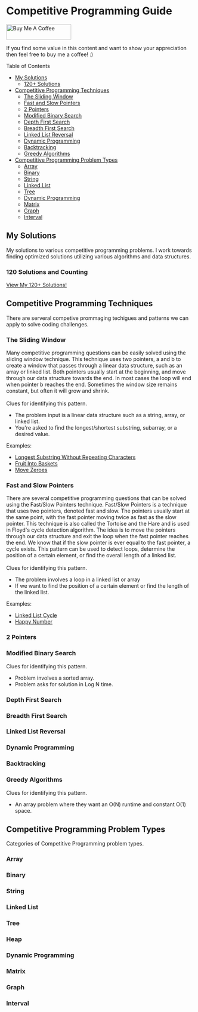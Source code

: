 # Competitive Programming Guide

<a href="https://www.buymeacoffee.com/lancepeterson" target="_blank"><img src="https://cdn.buymeacoffee.com/buttons/default-orange.png" alt="Buy Me A Coffee" height="41" width="174"></a>

If you find some value in this content and want to show your appreciation then feel free to buy me a coffee! :)

Table of Contents

- [My Solutions](#My-Solutions)
  * [120+ Solutions](#120-Solutions-and-Counting)
- [Competitive Programming Techniques](#Competitive-Programming-Techniques)
  * [The Sliding Window](#The-Sliding-Window)
  * [Fast and Slow Pointers](#Fast-and-Slow-Pointers)
  * [2 Pointers](#2-Pointers)
  * [Modified Binary Search](#Modified-Binary-Search)
  * [Depth First Search](#Depth-First-Search)
  * [Breadth First Search](#Breadth-First-Search)
  * [Linked List Reversal](#Linked-List-Reversal)
  * [Dynamic Programming](#Dynamic-Programming)
  * [Backtracking](#Backtracking)
  * [Greedy Algorithms](#Greedy-Algorithms)
- [Competitive Programming Problem Types](#Competitive-Programming-Problem-Types)
  * [Array](#Array)
  * [Binary](#Binary)
  * [String](#String)
  * [Linked List](#Linked-List)
  * [Tree](#Tree)
  * [Dynamic Programming](#Dynamic-Programming)
  * [Matrix](#Array)
  * [Graph](#Graph)
  * [Interval](#Interval)

## My Solutions

My solutions to various competitive programming problems. I work towards finding optimized solutions utilizing various algorithms and data structures.

### 120 Solutions and Counting

[View My 120+ Solutions!](https://github.com/lancempeterson/Competitive-Programming/tree/master/Coding%20Problems%20%26%20My%20Solutions)

## Competitive Programming Techniques

There are serveral competive prommaging techigues and patterns we can apply to
solve coding challenges.

### The Sliding Window

Many competitive programming questions can be easily solved using the
sliding window technique. This technique uses two pointers, a and b to create a
window that passes through a linear data structure, such as an array or linked
list. Both pointers usually start at the beginning, and move through our data
structure towards the end. In most cases the loop will end when pointer b reaches
the end. Sometimes the window size remains constant,
but often it will grow and shrink.
<br>
<br>
Clues for identifying this pattern.
* The problem input is a linear data structure such as a string, array, or linked list.
* You're asked to find the longest/shortest substring, subarray, or a desired value.

Examples:
* [Longest Substring Without Repeating Characters](https://leetcode.com/problems/longest-substring-without-repeating-characters/)
* [Fruit Into Baskets](https://leetcode.com/problems/fruit-into-baskets/)
* [Move Zeroes](https://github.com/lancempeterson/Competitive-Programming/tree/master/Coding%20Problems%20%26%20My%20Solutions/Move%20Zeroes)

### Fast and Slow Pointers

There are several competitive programming questions that can be solved using the
Fast/Slow Pointers technique. Fast/Slow Pointers is a technique that uses two
pointers, denoted fast and slow.
The pointers usually start at the same point, with the fast pointer moving twice
as fast as the slow pointer. This technique is also called the Tortoise and the
Hare and is used in Floyd's cycle detection algorithm. The idea is to move the
pointers through our data structure and exit the loop when the fast pointer reaches the
end. We know that if the slow pointer is ever equal to the fast pointer, a cycle
exists. This pattern can be used to detect loops, determine the position of a
certain element, or find the overall length of a linked list.
<br>
<br>
Clues for identifying this pattern.
* The problem involves a loop in a linked list or array
* If we want to find the position of a certain element or find the length of the linked list.

Examples:
* [Linked List Cycle](https://leetcode.com/problems/linked-list-cycle/)
* [Happy Number](https://leetcode.com/problems/happy-number/)

### 2 Pointers

### Modified Binary Search

Clues for identifying this pattern.
* Problem involves a sorted array.
* Problem asks for solution in Log N time.

### Depth First Search

### Breadth First Search

### Linked List Reversal

### Dynamic Programming

### Backtracking

### Greedy Algorithms

Clues for identifying this pattern.
* An array problem where they want an O(N) runtime and constant O(1) space.

## Competitive Programming Problem Types

Categories of Competitive Programming problem types.

### Array

### Binary

### String

### Linked List

### Tree

### Heap

### Dynamic Programming

### Matrix

### Graph

### Interval

<!-- __Competitive Programming Techniques__

**1) The Sliding Window**

Many competitive programming questions can be easily solved using the
sliding window technique. This technique uses two pointers, a and b to create a
window that passes through a linear data structure, such as an array or linked
list. Both pointers usually start at the beginning, and move through our data
structure towards the end. In most cases the loop will end when pointer b reaches
the end. Sometimes the window size remains constant,
but often it will grow and shrink.
<br>
<br>
Clues for identifying this pattern.
* The problem input is a linear data structure such as a string, array, or linked list.
* You're asked to find the longest/shortest substring, subarray, or a desired value.

Examples:
* [Longest Substring Without Repeating Characters](https://leetcode.com/problems/longest-substring-without-repeating-characters/)
* [Fruit Into Baskets](https://leetcode.com/problems/fruit-into-baskets/)
* [Move Zeroes](https://github.com/lancempeterson/Competitive-Programming/tree/master/Coding%20Problems%20%26%20My%20Solutions/Move%20Zeroes)

**2) Fast/Slow Pointers**

There are several competitive programming questions that can be solved using the
Fast/Slow Pointers technique. Fast/Slow Pointers is a technique that uses two
pointers, denoted fast and slow.
The pointers usually start at the same point, with the fast pointer moving twice
as fast as the slow pointer. This technique is also called the Tortoise and the
Hare and is used in Floyd's cycle detection algorithm. The idea is to move the
pointers through our data structure and exit the loop when the fast pointer reaches the
end. We know that if the slow pointer is ever equal to the fast pointer, a cycle
exists. This pattern can be used to detect loops, determine the position of a
certain element, or find the overall length of a linked list.
<br>
<br>
Clues for identifying this pattern.
* The problem involves a loop in a linked list or array
* If we want to find the position of a certain element or find the length of the linked list.

Examples:
* [Linked List Cycle](https://leetcode.com/problems/linked-list-cycle/)
* [Happy Number](https://leetcode.com/problems/happy-number/)

**3) 2 Pointers**

**4) Modified Binary Search**

Clues for identifying this pattern.
* Problem involves a sorted array.
* Problem asks for solution in Log N time.

**5) Depth First Search**

**6) Breadth First Search**

**7) Linked List Reversal**

**8) Dynamic Programming**

**9) Backtracking**

**10) Greedy Algorithms**

Clues for identifying this pattern.
* An array problem where they want an O(N) runtime and constant O(1) space.

---

__Competitive Programming Problem Types__

**1) Binary**

**2) Array**

**3) String**

**4) Linked List**

**5) Tree**

**6) Heap**

**7) Dynamic Programming**

**8) Matrix**

**9) Graph**

**10) Interval** -->
